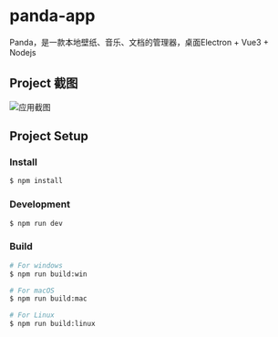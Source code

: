 # panda-app

Panda，是一款本地壁纸、音乐、文档的管理器，桌面Electron  + Vue3 + Nodejs

## Project 截图
![应用截图](https://github.com/GHchenjingqi/panda/img.png)

## Project Setup

### Install

```bash
$ npm install
```

### Development

```bash
$ npm run dev
```

### Build

```bash
# For windows
$ npm run build:win

# For macOS
$ npm run build:mac

# For Linux
$ npm run build:linux
```

